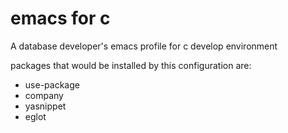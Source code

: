# emacs for c
A database developer's emacs profile for c develop environment

packages that would be installed by this configuration are:
* use-package
* company
* yasnippet
* eglot
